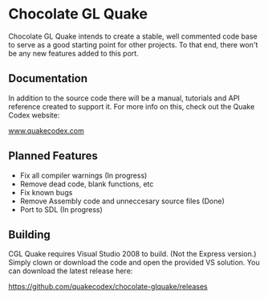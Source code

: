 # Chocolate GL Quake
Chocolate GL Quake intends to create a stable, well commented code base to serve as a good starting point for other projects. To that end, there won't be any new features added to this port. 

## Documentation
In addition to the source code there will be a manual, tutorials and API reference created to support it. For more info on this, check out the Quake Codex website:

www.quakecodex.com

## Planned Features
- Fix all compiler warnings (In progress)
- Remove dead code, blank functions, etc
- Fix known bugs
- Remove Assembly code and unneccesary source files (Done)
- Port to SDL (In progress)

## Building
CGL Quake requires Visual Studio 2008 to build. (Not the Express version.) Simply clown or download the code and open the provided VS solution. You can download the latest release here:

https://github.com/quakecodex/chocolate-glquake/releases
